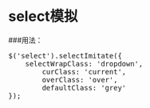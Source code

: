 select模拟
===============


###用法：

<pre>
$('select').selectImitate({
    selectWrapClass: 'dropdown',
		curClass: 'current',
		overClass: 'over',
		defaultClass: 'grey'
});
</pre>
